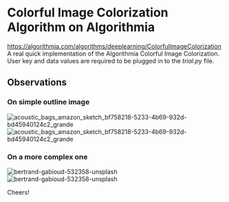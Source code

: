 # Colorful Image Colorization Algorithm on Algorithmia


https://algorithmia.com/algorithms/deeplearning/ColorfulImageColorization  
A real quick implementation of the Algorithmia Colorful Image Colorization.   
User key and data values are required to be plugged in to the *trial.py* file.

## Observations

### On simple outline image

![acoustic_bags_amazon_sketch_bf758218-5233-4b69-932d-bd45940124c2_grande](https://user-images.githubusercontent.com/23148500/42646401-798efba4-861e-11e8-8580-4391475bd094.jpg)
![acoustic_bags_amazon_sketch_bf758218-5233-4b69-932d-bd45940124c2_grande](https://user-images.githubusercontent.com/23148500/42646402-79cbe96a-861e-11e8-891f-77add7a441e3.png)


### On a more complex one
![bertrand-gabioud-532358-unsplash](https://user-images.githubusercontent.com/23148500/42646403-7a062094-861e-11e8-90ed-accdaea120af.jpg)
![bertrand-gabioud-532358-unsplash](https://user-images.githubusercontent.com/23148500/42646404-7a3fa030-861e-11e8-9a0d-543c3243f76c.png)


Cheers!
